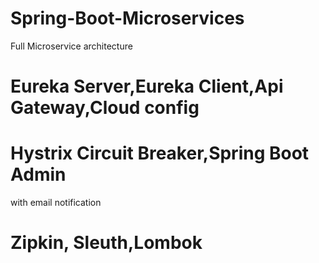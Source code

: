# Spring-Boot-Microservices
Full Microservice architecture
# Eureka Server,Eureka Client,Api Gateway,Cloud config
# Hystrix Circuit Breaker,Spring Boot Admin
with email notification
# Zipkin, Sleuth,Lombok
